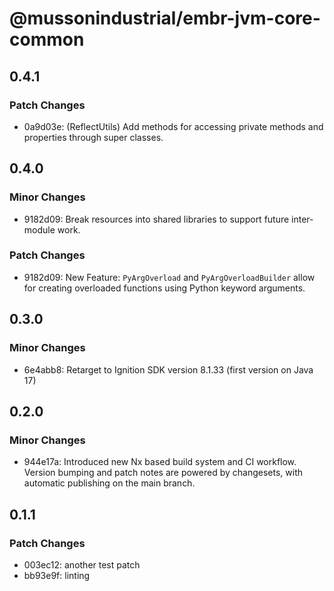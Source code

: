 # @mussonindustrial/embr-jvm-core-common

## 0.4.1

### Patch Changes

- 0a9d03e: (ReflectUtils) Add methods for accessing private methods and properties through super classes.

## 0.4.0

### Minor Changes

- 9182d09: Break resources into shared libraries to support future inter-module work.

### Patch Changes

- 9182d09: New Feature: `PyArgOverload` and `PyArgOverloadBuilder` allow for creating overloaded functions using Python keyword arguments.

## 0.3.0

### Minor Changes

- 6e4abb8: Retarget to Ignition SDK version 8.1.33 (first version on Java 17)

## 0.2.0

### Minor Changes

- 944e17a: Introduced new Nx based build system and CI workflow. Version bumping and patch notes are powered by changesets, with automatic publishing on the main branch.

## 0.1.1

### Patch Changes

- 003ec12: another test patch
- bb93e9f: linting
